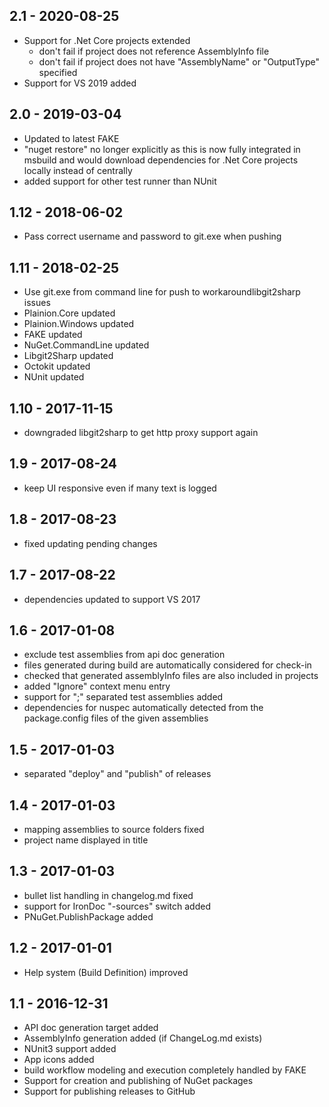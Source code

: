 ## 2.1 - 2020-08-25

- Support for .Net Core projects extended
  - don't fail if project does not reference AssemblyInfo file 
  - don't fail if project does not have "AssemblyName" or "OutputType" specified
- Support for VS 2019 added

## 2.0 - 2019-03-04

- Updated to latest FAKE
- "nuget restore" no longer explicitly as this is now fully integrated in msbuild and 
  would download dependencies for .Net Core projects locally instead of centrally
- added support for other test runner than NUnit

## 1.12 - 2018-06-02

- Pass correct username and password to git.exe when pushing

## 1.11 - 2018-02-25

- Use git.exe from command line for push to workaroundlibgit2sharp issues
- Plainion.Core updated
- Plainion.Windows updated
- FAKE updated
- NuGet.CommandLine updated
- Libgit2Sharp updated
- Octokit updated
- NUnit updated

## 1.10 - 2017-11-15

- downgraded libgit2sharp to get http proxy support again

## 1.9 - 2017-08-24

- keep UI responsive even if many text is logged

## 1.8 - 2017-08-23

- fixed updating pending changes

## 1.7 - 2017-08-22

- dependencies updated to support VS 2017

## 1.6 - 2017-01-08

- exclude test assemblies from api doc generation
- files generated during build are automatically considered for check-in
- checked that generated assemblyInfo files are also included in projects
- added "Ignore" context menu entry
- support for ";" separated test assemblies added
- dependencies for nuspec automatically detected from the package.config files of the given assemblies

## 1.5 - 2017-01-03

- separated "deploy" and "publish" of releases

## 1.4 - 2017-01-03

- mapping assemblies to source folders fixed
- project name displayed in title

## 1.3 - 2017-01-03

- bullet list handling in changelog.md fixed
- support for IronDoc "-sources" switch added
- PNuGet.PublishPackage added

## 1.2 - 2017-01-01

- Help system (Build Definition) improved

## 1.1 - 2016-12-31

- API doc generation target added
- AssemblyInfo generation added (if ChangeLog.md exists)
- NUnit3 support added
- App icons added
- build workflow modeling and execution completely handled by FAKE
- Support for creation and publishing of NuGet packages
- Support for publishing releases to GitHub
